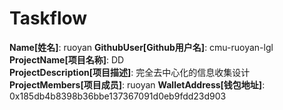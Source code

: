 # Taskflow

**Name[姓名]**: ruoyan
**GithubUser[Github用户名]**: cmu-ruoyan-lgl  
**ProjectName[项目名称]**: DD  
**ProjectDescription[项目描述]**: 完全去中心化的信息收集设计  
**ProjectMembers[项目成员]**: ruoyan
**WalletAddress[钱包地址]**: 0x185db4b8398b36bbe137367091d0eb9fdd23d903